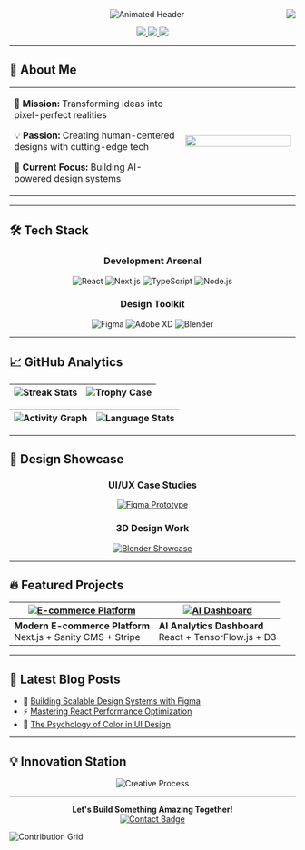 <div align="center">
  
<!-- Animated Header -->
<img src="https://readme-typing-svg.demolab.com?font=Fira+Code&size=30&duration=4000&pause=1000&color=58A6FF&center=true&vCenter=true&width=800&height=80&lines=Hi+%F0%9F%91%8B!+I'm+Sarfraz+Ahmad;Full-Stack+Dev+%7C+UI%2FUX+Designer+%7C+Digital+Creator" alt="Animated Header">

<!-- Profile Views Counter -->
<img src="https://komarev.com/ghpvc/?username=creativesar&label=Profile+Views&color=0e75b6&style=flat" align="right">

<!-- Social Links -->
<p align="center">
  <a href="https://www.linkedin.com/in/sarfraz-ahmad-595428286/">
    <img src="https://img.shields.io/badge/-LinkedIn-0077B5?style=for-the-badge&logo=linkedin&logoColor=white">
  </a>
  <a href="mailto:uniqueluck68@gmail.com">
    <img src="https://img.shields.io/badge/-Gmail-D14836?style=for-the-badge&logo=gmail&logoColor=white">
  </a>
  <a href="https://dribbble.com/yourprofile">
    <img src="https://img.shields.io/badge/-Dribbble-EA4C89?style=for-the-badge&logo=dribbble&logoColor=white">
  </a>
</p>

</div>

---

## 🚀 **About Me**

<!-- Animated Profile Section -->
<table>
  <tr>
    <td width="60%">
      <p>🎯 <strong>Mission:</strong> Transforming ideas into pixel-perfect realities</p>
      <p>💡 <strong>Passion:</strong> Creating human-centered designs with cutting-edge tech</p>
      <p>🚀 <strong>Current Focus:</strong> Building AI-powered design systems</p>
    </td>
    <td>
      <!-- Animated Code GIF -->
      <img src="https://raw.githubusercontent.com/creativesar/creativesar/main/code-animation.gif" width="100%">
    </td>
  </tr>
</table>

---

## 🛠 **Tech Stack**

<!-- Animated Tech Stack Cards -->
<div align="center">

### **Development Arsenal**
![React](https://img.shields.io/badge/-React-61DAFB?logo=react&logoColor=black&style=for-the-badge)
![Next.js](https://img.shields.io/badge/-Next.js-000000?logo=nextdotjs&logoColor=white&style=for-the-badge)
![TypeScript](https://img.shields.io/badge/-TypeScript-3178C6?logo=typescript&logoColor=white&style=for-the-badge)
![Node.js](https://img.shields.io/badge/-Node.js-339933?logo=nodedotjs&logoColor=white&style=for-the-badge)

### **Design Toolkit**
![Figma](https://img.shields.io/badge/-Figma-F24E1E?logo=figma&logoColor=white&style=for-the-badge)
![Adobe XD](https://img.shields.io/badge/-Adobe%20XD-FF61F6?logo=adobexd&logoColor=white&style=for-the-badge)
![Blender](https://img.shields.io/badge/-Blender-F5792A?logo=blender&logoColor=white&style=for-the-badge)

</div>

---

## 📈 **GitHub Analytics**

<!-- Dynamic Stats Grid -->
<div align="center">

| ![Streak Stats](https://github-readme-streak-stats.herokuapp.com/?user=creativesar&theme=tokyonight&hide_border=true) | ![Trophy Case](https://github-profile-trophy.vercel.app/?username=creativesar&theme=onedark&no-frame=true&row=2&column=4) |
|----------------------------------------------------------------------------------------------------------------------|--------------------------------------------------------------------------------------------------------------------------|

| ![Activity Graph](https://github-readme-activity-graph.vercel.app/graph?username=creativesar&theme=react-dark&hide_border=true&area=true) | ![Language Stats](https://github-readme-stats.vercel.app/api/top-langs/?username=creativesar&layout=compact&theme=tokyonight&langs_count=8) |
|-------------------------------------------------------------------------------------------------------------------------------------------|----------------------------------------------------------------------------------------------------------------------------------------------|

</div>

---

## 🎨 **Design Showcase**

<!-- Interactive Design Gallery -->
<div align="center">
  
### UI/UX Case Studies
[![Figma Prototype](https://raw.githubusercontent.com/creativesar/creativesar/main/figma-preview.gif)](https://your-figma-link.com)

### 3D Design Work
[![Blender Showcase](https://raw.githubusercontent.com/creativesar/creativesar/main/blender-demo.gif)](https://your-artstation.com)

</div>

---

## 🔥 **Featured Projects**

<!-- Project Cards with Hover Effects -->
<div align="center">

| [![E-commerce Platform](https://raw.githubusercontent.com/creativesar/creativesar/main/ecommerce-preview.jpg)](https://github.com/creativesar/ecommerce) | [![AI Dashboard](https://raw.githubusercontent.com/creativesar/creativesar/main/ai-dashboard-preview.jpg)](https://github.com/creativesar/ai-dashboard) |
|---------------------------------------------------------------------------------------------------------------------------------------------------------|-------------------------------------------------------------------------------------------------------------------------------------------------------|
| **Modern E-commerce Platform**<br>Next.js + Sanity CMS + Stripe                                                                                        | **AI Analytics Dashboard**<br>React + TensorFlow.js + D3                                                                                              |

</div>

---

## 📝 **Latest Blog Posts**

<!-- Dynamic Blog Posts -->
- 🚀 [Building Scalable Design Systems with Figma](https://your-blog.com/design-systems)
- ⚡ [Mastering React Performance Optimization](https://your-blog.com/react-performance)
- 🎨 [The Psychology of Color in UI Design](https://your-blog.com/color-psychology)

---

## 💡 **Innovation Station**

<!-- Animated Idea Brainstorm -->
<div align="center">
  
![Creative Process](https://raw.githubusercontent.com/creativesar/creativesar/main/innovation-gif.gif)

</div>

---

<div align="center">
  
**Let's Build Something Amazing Together!**  
[![Contact Badge](https://img.shields.io/badge/-📩_Hire_Me!-2EA44F?style=for-the-badge&logo=protonmail&logoColor=white)](mailto:uniqueluck68@gmail.com)

</div>

<!-- Snake Game Contribution Grid -->
![Contribution Grid](https://raw.githubusercontent.com/creativesar/creativesar/output/github-contribution-grid-snake.svg)
